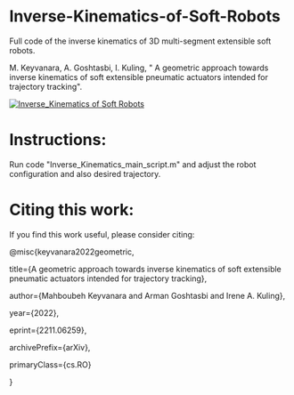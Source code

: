 # Inverse-Kinematics-of-Soft-Robots

Full code of the inverse kinematics of 3D multi-segment extensible soft robots.

M. Keyvanara, A. Goshtasbi, I. Kuling, " A geometric approach towards inverse kinematics of soft extensible pneumatic actuators intended for trajectory tracking". 

[![Inverse_Kinematics of Soft Robots](https://img.youtube.com/vi/Tl1P8RlE88A/0.jpg)](https://www.youtube.com/watch?v=Tl1P8RlE88A)


# Instructions: 
Run code "Inverse_Kinematics_main_script.m" and adjust the robot configuration and also desired trajectory. 


# Citing this work:
If you find this work useful, please consider citing: 

@misc{keyvanara2022geometric,
   
   title={A geometric approach towards inverse kinematics of soft extensible pneumatic actuators intended for trajectory tracking}, 
 
 author={Mahboubeh Keyvanara and Arman Goshtasbi and Irene A. Kuling},

year={2022},
 
 eprint={2211.06259},
 
 archivePrefix={arXiv},
 
 primaryClass={cs.RO}

}

